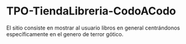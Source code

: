 # TPO-TiendaLibreria-CodoACodo
El sitio consiste en mostrar al usuario libros en general  centrándonos específicamente en el  genero de terror gótico. 
